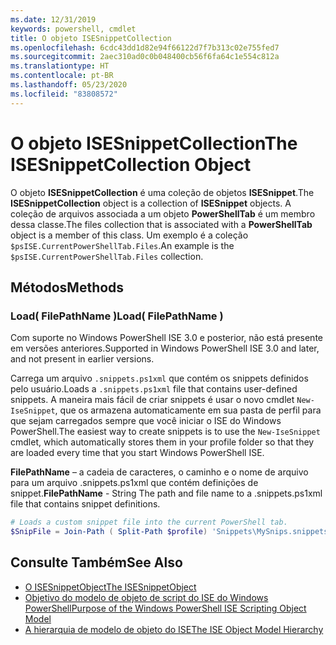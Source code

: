 ```yaml
---
ms.date: 12/31/2019
keywords: powershell, cmdlet
title: O objeto ISESnippetCollection
ms.openlocfilehash: 6cdc43dd1d82e94f66122d7f7b313c02e755fed7
ms.sourcegitcommit: 2aec310ad0c0b048400cb56f6fa64c1e554c812a
ms.translationtype: HT
ms.contentlocale: pt-BR
ms.lasthandoff: 05/23/2020
ms.locfileid: "83808572"
---
```

# <a name="the-isesnippetcollection-object"></a><span data-ttu-id="431b3-103">O objeto ISESnippetCollection</span><span class="sxs-lookup"><span data-stu-id="431b3-103">The ISESnippetCollection Object</span></span>

<span data-ttu-id="431b3-104">O objeto **ISESnippetCollection** é uma coleção de objetos **ISESnippet**.</span><span class="sxs-lookup"><span data-stu-id="431b3-104">The **ISESnippetCollection** object is a collection of **ISESnippet** objects.</span></span> <span data-ttu-id="431b3-105">A coleção de arquivos associada a um objeto **PowerShellTab** é um membro dessa classe.</span><span class="sxs-lookup"><span data-stu-id="431b3-105">The files collection that is associated with a **PowerShellTab** object is a member of this class.</span></span> <span data-ttu-id="431b3-106">Um exemplo é a coleção `$psISE.CurrentPowerShellTab.Files`.</span><span class="sxs-lookup"><span data-stu-id="431b3-106">An example is the `$psISE.CurrentPowerShellTab.Files` collection.</span></span>

## <a name="methods"></a><span data-ttu-id="431b3-107">Métodos</span><span class="sxs-lookup"><span data-stu-id="431b3-107">Methods</span></span>

### <a name="load-filepathname-"></a><span data-ttu-id="431b3-108">Load\( FilePathName \)</span><span class="sxs-lookup"><span data-stu-id="431b3-108">Load\( FilePathName \)</span></span>

<span data-ttu-id="431b3-109">Com suporte no Windows PowerShell ISE 3.0 e posterior, não está presente em versões anteriores.</span><span class="sxs-lookup"><span data-stu-id="431b3-109">Supported in Windows PowerShell ISE 3.0 and later, and not present in earlier versions.</span></span>

<span data-ttu-id="431b3-110">Carrega um arquivo `.snippets.ps1xml` que contém os snippets definidos pelo usuário.</span><span class="sxs-lookup"><span data-stu-id="431b3-110">Loads a `.snippets.ps1xml` file that contains user-defined snippets.</span></span> <span data-ttu-id="431b3-111">A maneira mais fácil de criar snippets é usar o novo cmdlet `New-IseSnippet`, que os armazena automaticamente em sua pasta de perfil para que sejam carregados sempre que você iniciar o ISE do Windows PowerShell.</span><span class="sxs-lookup"><span data-stu-id="431b3-111">The easiest way to create snippets is to use the `New-IseSnippet` cmdlet, which automatically stores them in your profile folder so that they are loaded every time that you start Windows PowerShell ISE.</span></span>

<span data-ttu-id="431b3-112">**FilePathName** – a cadeia de caracteres, o caminho e o nome de arquivo para um arquivo .snippets.ps1xml que contém definições de snippet.</span><span class="sxs-lookup"><span data-stu-id="431b3-112">**FilePathName** - String The path and file name to a .snippets.ps1xml file that contains snippet definitions.</span></span>

```powershell
# Loads a custom snippet file into the current PowerShell tab.
$SnipFile = Join-Path ( Split-Path $profile) 'Snippets\MySnips.snippets.ps1xml' $psISE.CurrentPowerShellTab.Snippets.Add($SnipPath)
```

## <a name="see-also"></a><span data-ttu-id="431b3-113">Consulte Também</span><span class="sxs-lookup"><span data-stu-id="431b3-113">See Also</span></span>

- [<span data-ttu-id="431b3-114">O ISESnippetObject</span><span class="sxs-lookup"><span data-stu-id="431b3-114">The ISESnippetObject</span></span>](The-ISESnippetObject.md)
- [<span data-ttu-id="431b3-115">Objetivo do modelo de objeto de script do ISE do Windows PowerShell</span><span class="sxs-lookup"><span data-stu-id="431b3-115">Purpose of the Windows PowerShell ISE Scripting Object Model</span></span>](Purpose-of-the-Windows-PowerShell-ISE-Scripting-Object-Model.md)
- [<span data-ttu-id="431b3-116">A hierarquia de modelo de objeto do ISE</span><span class="sxs-lookup"><span data-stu-id="431b3-116">The ISE Object Model Hierarchy</span></span>](The-ISE-Object-Model-Hierarchy.md)
